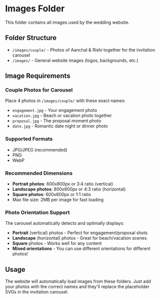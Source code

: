 # Images Folder

This folder contains all images used by the wedding website.

## Folder Structure

- `/images/couple/` - Photos of Aanchal & Rishi together for the invitation carousel
- `/images/` - General website images (logos, backgrounds, etc.)

## Image Requirements

### Couple Photos for Carousel
Place 4 photos in `/images/couple/` with these exact names:
- `engagement.jpg` - Your engagement photo
- `vacation.jpg` - Beach or vacation photo together  
- `proposal.jpg` - The proposal moment photo
- `date.jpg` - Romantic date night or dinner photo

### Supported Formats
- JPG/JPEG (recommended)
- PNG
- WebP

### Recommended Dimensions
- **Portrait photos**: 600x800px or 3:4 ratio (vertical)
- **Landscape photos**: 800x600px or 4:3 ratio (horizontal)  
- **Square photos**: 600x600px or 1:1 ratio
- Max file size: 2MB per image for fast loading

### Photo Orientation Support
The carousel automatically detects and optimally displays:
- **Portrait** (vertical) photos - Perfect for engagement/proposal shots
- **Landscape** (horizontal) photos - Great for beach/vacation scenes
- **Square** photos - Works well for any content
- **Mixed orientations** - You can use different orientations for different photos!

## Usage
The website will automatically load images from these folders. Just add your photos with the correct names and they'll replace the placeholder SVGs in the invitation carousel.